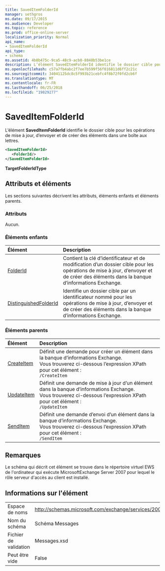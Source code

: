 ```yaml
---
title: SavedItemFolderId
manager: sethgros
ms.date: 09/17/2015
ms.audience: Developer
ms.topic: reference
ms.prod: office-online-server
localization_priority: Normal
api_name:
- SavedItemFolderId
api_type:
- schema
ms.assetid: 4b8b475c-9ca5-48c9-acb0-8848b53be1ce
description: L’élément SavedItemFolderId identifie le dossier cible pour les opérations de mise à jour, d’envoyer et de créer des éléments dans une boîte aux lettres.
ms.openlocfilehash: c57a7fb4abc2f7ee7b599f56f016811d6ff2c21c
ms.sourcegitcommit: 34041125dc8c5f993b21cebfc4f8b72f0fd2cb6f
ms.translationtype: MT
ms.contentlocale: fr-FR
ms.lasthandoff: 06/25/2018
ms.locfileid: "19829277"
---
```

# <a name="saveditemfolderid"></a>SavedItemFolderId

L’élément **SavedItemFolderId** identifie le dossier cible pour les opérations de mise à jour, d’envoyer et de créer des éléments dans une boîte aux lettres. 
  
```xml
<SavedItemFolderId>
   <FolderId/>
</SavedItemFolderId>
```

 **TargetFolderIdType**
## <a name="attributes-and-elements"></a>Attributs et éléments

Les sections suivantes décrivent les attributs, éléments enfants et éléments parents.
  
### <a name="attributes"></a>Attributs

Aucun.
  
### <a name="child-elements"></a>Éléments enfants

|**Élément**|**Description**|
|:-----|:-----|
|[FolderId](folderid.md) <br/> |Contient la clé d’identificateur et de modification d’un dossier cible pour les opérations de mise à jour, d’envoyer et de créer des éléments dans la banque d’informations Exchange.  <br/> |
|[DistinguishedFolderId](distinguishedfolderid.md) <br/> |Identifie un dossier cible par un identificateur nommé pour les opérations de mise à jour, d’envoyer et de créer des éléments dans la banque d’informations Exchange.  <br/> |
   
### <a name="parent-elements"></a>Éléments parents

|**Élément**|**Description**|
|:-----|:-----|
|[CreateItem](createitem.md) <br/> |Définit une demande pour créer un élément dans la banque d’informations Exchange.  <br/> Vous trouverez ci-dessous l’expression XPath pour cet élément :  <br/>  `/CreateItem` <br/> |
|[UpdateItem](updateitem.md) <br/> |Définit une demande de mise à jour d’un élément dans la banque d’informations Exchange.  <br/> Vous trouverez ci-dessous l’expression XPath pour cet élément :  <br/>  `/UpdateItem` <br/> |
|[SendItem](senditem.md) <br/> |Définit une demande d’envoi d’un élément dans la banque d’informations Exchange.  <br/> Vous trouverez ci-dessous l’expression XPath pour cet élément :  <br/>  `/SendItem` <br/> |
   
## <a name="remarks"></a>Remarques

Le schéma qui décrit cet élément se trouve dans le répertoire virtuel EWS de l'ordinateur qui exécute MicrosoftExchange Server 2007 pour lequel le rôle serveur d'accès au client est installé.
  
## <a name="element-information"></a>Informations sur l'élément

|||
|:-----|:-----|
|Espace de noms  <br/> |http://schemas.microsoft.com/exchange/services/2006/messages  <br/> |
|Nom du schéma  <br/> |Schéma Messages  <br/> |
|Fichier de validation  <br/> |Messages.xsd  <br/> |
|Peut être vide  <br/> |False  <br/> |
   

